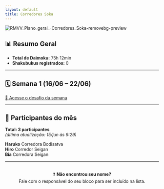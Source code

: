 ```yaml
---
layout: default
title: Corredores Soka
---
```


![RMVV_Plano_geral_-_Corredores_Soka_-removebg-preview](https://github.com/user-attachments/assets/2abc1604-3470-4c9a-9a03-2444c751b892)

## 📊 Resumo Geral
- **Total de Daimoku:** 75h 12min  
- **Shakubukus registrados:** 0

---

## 🗓️ Semana 1 (16/06 – 22/06)

<div class="botao-destaque">
  <a href="https://drive.google.com/file/d/1LFGzhLOaCwOkjlXLITF9SirSxMrHNE0m/view" target="_blank">
    📘 Acesse o desafio da semana
  </a>
</div>

---

## 👥 Participantes do mês  
**Total: 3 participantes**  
*(última atualização: 15/jun às 9:29)*

<div class="card-list">
  
  <div class="card card-special">
    <strong>Haruko</strong>
    <span>Corredora Bodisatva</span>
  </div>
  
  <div class="card">
    <strong>Hiro</strong>
    <span>Corredor Seigan</span>
  </div>

  <div class="card">
    <strong>Bia</strong>
    <span>Corredora Seigan</span>
  </div>

</div>

---

<div style="margin-top: 2rem; text-align: center;">
  ❓ <strong>Não encontrou seu nome?</strong><br />
  Fale com o responsável do seu bloco para ser incluído na lista.
</div>

